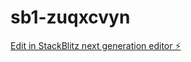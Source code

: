 # sb1-zuqxcvyn

[Edit in StackBlitz next generation editor ⚡️](https://stackblitz.com/~/github.com/andrewjcasal/sb1-zuqxcvyn)